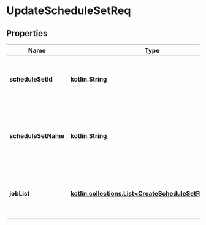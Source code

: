
# UpdateScheduleSetReq

## Properties
Name | Type | Description | Notes
------------ | ------------- | ------------- | -------------
**scheduleSetId** | **kotlin.String** | 対象スケジュールのscheduleSetId&lt;br&gt; ●チェック内容   - null、空文字はエラー | 
**scheduleSetName** | **kotlin.String** | スケジュールセット名&lt;br&gt; ●チェック内容   - null、空文字は、エラー   - マルチバイト文字含め、印刷可能な文字は指定可能 | 
**jobList** | [**kotlin.collections.List&lt;CreateScheduleSetReqJobList&gt;**](CreateScheduleSetReqJobList.md) | 登録するスケジュールのリスト&lt;br&gt; ●チェック内容   - null、空のリストは、エラー | 



